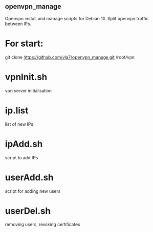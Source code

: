 ## openvpn_manage
Openvpn install and manage scripts for Debian 10.
Split openvpn traffic between IPs.

# For start:
git clone https://github.com/vla7/openvpn_manage.git /root/vpn

# vpnInit.sh
vpn server initialisation

# ip.list
list of new IPs

# ipAdd.sh
script to add IPs

# userAdd.sh
script for adding new users

# userDel.sh
removing users, revoking certificates
